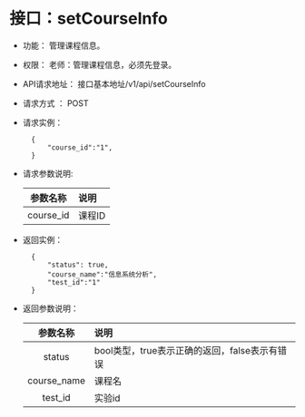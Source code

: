 ﻿<!-- markdownlint-disable MD033-->
<!-- 禁止MD033类型的警告 https://www.npmjs.com/package/markdownlint -->

# 接口：setCourseInfo 

- 功能：
    管理课程信息。
    
- 权限：
    老师：管理课程信息，必须先登录。    
    
- API请求地址： 
    接口基本地址/v1/api/setCourseInfo

- 请求方式 ：
    POST

- 请求实例：

        {
            "course_id":"1",          
        }
        
- 请求参数说明:        

  |参数名称|说明|
  |:---------:|:--------------------------------------------------------|      
  |course_id|课程ID|
  
- 返回实例：

        {         
            "status": true,
            "course_name":"信息系统分析", 
            "test_id":"1"
        }
 
- 返回参数说明：    
 
  |参数名称|说明|
  |:---------:|:--------------------------------------------------------|      
  |status|bool类型，true表示正确的返回，false表示有错误|
  |course_name|课程名|
  |test_id|实验id|


